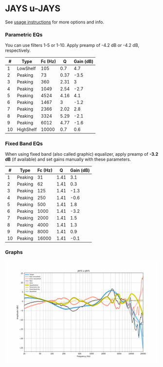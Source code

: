 # JAYS u-JAYS
See [usage instructions](https://github.com/jaakkopasanen/AutoEq#usage) for more options and info.

### Parametric EQs
You can use filters 1-5 or 1-10. Apply preamp of -4.2 dB or -4.2 dB, respectively.

|   # | Type      |   Fc (Hz) |    Q |   Gain (dB) |
|-----|-----------|-----------|------|-------------|
|   1 | LowShelf  |       105 | 0.7  |         4.7 |
|   2 | Peaking   |        73 | 0.37 |        -3.5 |
|   3 | Peaking   |       360 | 2.31 |         3   |
|   4 | Peaking   |      1049 | 2.54 |        -2.7 |
|   5 | Peaking   |      4524 | 4.16 |         4.1 |
|   6 | Peaking   |      1467 | 3    |        -1.2 |
|   7 | Peaking   |      2366 | 2.02 |         2.8 |
|   8 | Peaking   |      3324 | 5.29 |        -2.1 |
|   9 | Peaking   |      6012 | 4.77 |        -1.6 |
|  10 | HighShelf |     10000 | 0.7  |         0.6 |

### Fixed Band EQs
When using fixed band (also called graphic) equalizer, apply preamp of **-3.2 dB** (if available) and set gains manually with these parameters.

|   # | Type    |   Fc (Hz) |    Q |   Gain (dB) |
|-----|---------|-----------|------|-------------|
|   1 | Peaking |        31 | 1.41 |         3.1 |
|   2 | Peaking |        62 | 1.41 |         0.3 |
|   3 | Peaking |       125 | 1.41 |        -1.3 |
|   4 | Peaking |       250 | 1.41 |        -0.6 |
|   5 | Peaking |       500 | 1.41 |         1.8 |
|   6 | Peaking |      1000 | 1.41 |        -3.2 |
|   7 | Peaking |      2000 | 1.41 |         1.5 |
|   8 | Peaking |      4000 | 1.41 |         1.3 |
|   9 | Peaking |      8000 | 1.41 |         0.9 |
|  10 | Peaking |     16000 | 1.41 |        -0.1 |

### Graphs
![](./JAYS%20u-JAYS.png)
